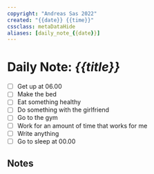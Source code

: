 ```yaml
---
copyright: "Andreas Sas 2022"
created: "{{date}} {{time}}"
cssclass: metaDataHide
aliases: [daily_note_{{date}}]
---
```


# Daily Note: *{{title}}*

- [ ] Get up at 06.00
- [ ] Make the bed
- [ ] Eat something healthy
- [ ] Do something with the girlfriend
- [ ] Go to the gym
- [ ] Work for an amount of time that works for me
- [ ] Write anything
- [ ] Go to sleep at 00.00

## Notes